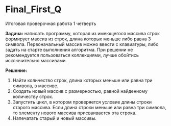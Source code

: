# Final_First_Q
 Итоговая проверочная работа 1 четверть

**Задача:** написать программу, которая из имеющегося массива строк формирует массив из строк, длина которых меньше либо равна 3 символа. Первоначальный массив можно ввести с клавиатуры, либо задать на старте выполнения алгоритма. При решении не рекомендуется пользоваться коллекциями, лучше обойтись исключительно массивами.

**Решение:**

1. Найти количество строк, длина которых меньше или равна три символа, в массиве. 
2. Создать новый массив с размерностью, равной найденному количеству строк.
3. Запустить цикл, в котором проверяется условие длины строки старого массива. Если длина строки меньше или равна три символа, то элементу нового массива присваивается эта строка.
4. Напечатать старый и новый массивы.
